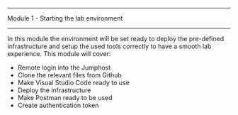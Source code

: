 ***************************************
Module 1 - Starting the lab environment
***************************************

In this module the environment will be set ready to deploy the pre-defined infrastructure and setup the used tools correctly to have a smooth lab experience.
This module will cover:

-	Remote login into the Jumphost
-	Clone the relevant files from Github
-	Make Visual Studio Code ready to use
-	Deploy the infrastructure
-	Make Postman ready to be used
-	Create authentication token

